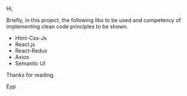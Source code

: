 Hi,

Briefly, in this project, the following libs to be used and competency of implementing clean code principles to be shown.

- Html-Css-Js
- React.js
- React-Redux
- Axios
- Semantic UI

Thanks for reading.

Eyp

